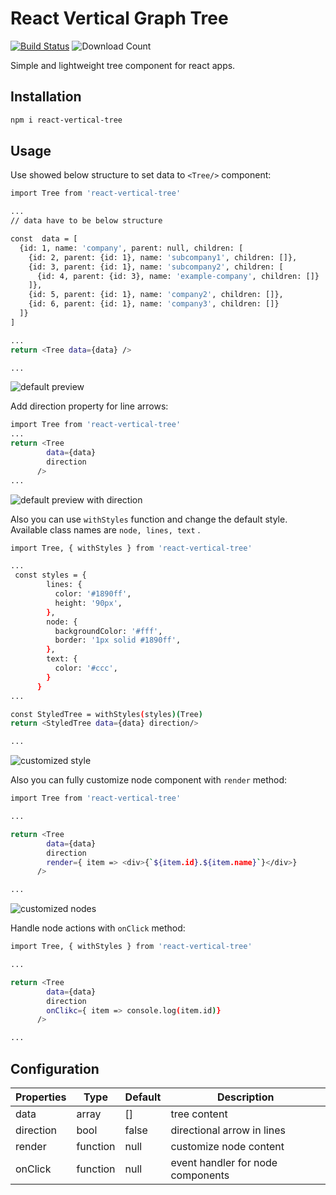 # React Vertical Graph Tree

[![Build Status](https://travis-ci.com/seviltagiyeva/react-vertical-tree.svg?branch=master)](https://travis-ci.com/seviltagiyeva/react-tree)
![Download Count](https://img.shields.io/npm/dt/react-vertical-tree.svg)


Simple and lightweight tree component for react apps.


## Installation
```bash
npm i react-vertical-tree
```

## Usage
Use showed below structure to set data to `<Tree/>` component:

```bash
import Tree from 'react-vertical-tree'

...
// data have to be below structure

const  data = [
  {id: 1, name: 'company', parent: null, children: [
    {id: 2, parent: {id: 1}, name: 'subcompany1', children: []},
    {id: 3, parent: {id: 1}, name: 'subcompany2', children: [
      {id: 4, parent: {id: 3}, name: 'example-company', children: []}
    ]},
    {id: 5, parent: {id: 1}, name: 'company2', children: []},
    {id: 6, parent: {id: 1}, name: 'company3', children: []}
  ]}
]

...
return <Tree data={data} />

...

```

![default preview](examples/deafult.png)

Add direction property for line arrows:

```bash
import Tree from 'react-vertical-tree'
...
return <Tree
        data={data} 
        direction
      />
...

```

![default preview with direction](examples/direction.png)

Also you can use `withStyles` function and change the default style. Available class names are `node, lines, text` .

```bash
import Tree, { withStyles } from 'react-vertical-tree'

...
 const styles = {
        lines: {
          color: '#1890ff',
          height: '90px',
        },
        node: {
          backgroundColor: '#fff',
          border: '1px solid #1890ff',
        },
        text: {
          color: '#ccc',
        }
      }
...

const StyledTree = withStyles(styles)(Tree)
return <StyledTree data={data} direction/>

...

```

![customized style](/examples/customStyle.png)

Also you can fully customize node component with `render` method:

```bash
import Tree from 'react-vertical-tree'

...

return <Tree 
        data={data} 
        direction
        render={ item => <div>{`${item.id}.${item.name}`}</div>}
      />

...

```

![customized nodes](examples/customNode.png)


Handle node actions with `onClick` method:

```bash
import Tree, { withStyles } from 'react-vertical-tree'

...

return <Tree 
        data={data} 
        direction
        onClikc={ item => console.log(item.id)}
      />

...

```
## Configuration

Properties | Type | Default | Description
--- | --- | --- | --- |
data | array | [] | tree content
direction | bool | false | directional arrow in lines
render | function | null | customize node content
onClick | function | null | event handler for node components 
